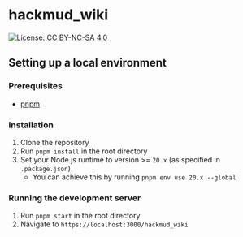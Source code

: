 # hackmud_wiki

[![License: CC BY-NC-SA 4.0](https://img.shields.io/badge/License-CC_BY--NC--SA_4.0-lightgrey.svg)](https://creativecommons.org/licenses/by-nc-sa/4.0/)

## Setting up a local environment

### Prerequisites

- [pnpm](https://pnpm.io/installation)

### Installation

1. Clone the repository
2. Run `pnpm install` in the root directory
3. Set your Node.js runtime to version >= `20.x` (as specified in `.package.json`)
    - You can achieve this by running `pnpm env use 20.x --global`

### Running the development server

1. Run `pnpm start` in the root directory
2. Navigate to `https://localhost:3000/hackmud_wiki`
